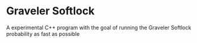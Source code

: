# Graveler Softlock
 A experimental C++ program with the goal of running the Graveler Softlock probability as fast as possible

